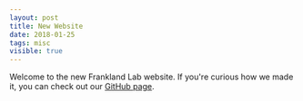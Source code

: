 ```yaml
---
layout: post
title: New Website
date: 2018-01-25
tags: misc
visible: true
---
```

Welcome to the new Frankland Lab website. If you're curious how we made it, you can check out our [GitHub page](https://github.com/jf-lab/franklandlab).
